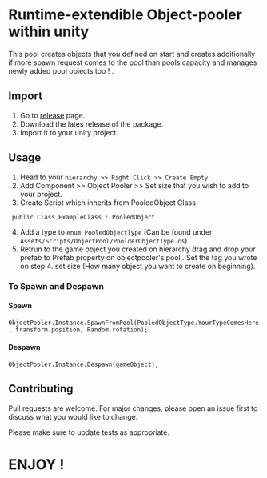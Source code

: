 # Runtime-extendible Object-pooler within unity

This pool creates objects that you defined on start and creates additionally if more spawn request comes to the pool than pools capacity and manages newly added pool objects too ! .


## Import

1. Go to [release](https://github.com/ertanturan/UnityObjectPooling/releases) page.
2. Download the lates release of the package.
3. Import it to your unity project.

## Usage

1. Head to your `hierarchy >> Right Click >> Create Empty`
2. Add Component >> Object Pooler >> Set size that you wish to add to your project.
3. Create Script which inherits from PooledObject Class 

`` public Class ExampleClass : PooledObject``

4. Add a type to `enum PooledObjectType` (Can be found under `Assets/Scripts/ObjectPool/PoolderObjectType.cs`)
5. Retrun to the game object you created on hierarchy  drag and drop your prefab to Prefab property on objectpooler's pool . Set the tag you wrote on step 4. set size (How many object you want to create on beginning).


### To Spawn and Despawn

#### Spawn
`` ObjectPooler.Instance.SpawnFromPool(PooledObjectType.YourTypeComesHere , transform.position, Random.rotation);  ``
#### Despawn
`` ObjectPooler.Instance.Despawn(gameObject); ``


## Contributing
Pull requests are welcome. For major changes, please open an issue first to discuss what you would like to change.

Please make sure to update tests as appropriate.


# ENJOY !
